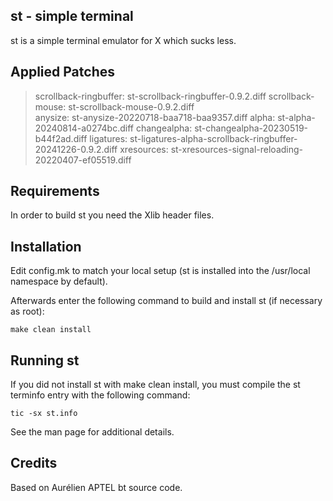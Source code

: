 st - simple terminal
--------------------
st is a simple terminal emulator for X which sucks less.

Applied Patches
---------------
> scrollback-ringbuffer:    st-scrollback-ringbuffer-0.9.2.diff
> scrollback-mouse:         st-scrollback-mouse-0.9.2.diff    
> anysize:                  st-anysize-20220718-baa718-baa9357.diff
> alpha:                    st-alpha-20240814-a0274bc.diff
> changealpha:              st-changealpha-20230519-b44f2ad.diff
> ligatures:                st-ligatures-alpha-scrollback-ringbuffer-20241226-0.9.2.diff
> xresources:               st-xresources-signal-reloading-20220407-ef05519.diff

Requirements
------------
In order to build st you need the Xlib header files.


Installation
------------
Edit config.mk to match your local setup (st is installed into
the /usr/local namespace by default).

Afterwards enter the following command to build and install st (if
necessary as root):

    make clean install


Running st
----------
If you did not install st with make clean install, you must compile
the st terminfo entry with the following command:

    tic -sx st.info

See the man page for additional details.

Credits
-------
Based on Aurélien APTEL <aurelien dot aptel at gmail dot com> bt source code.


